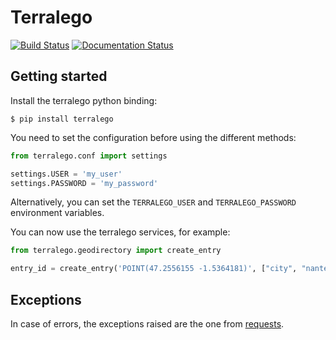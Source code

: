 # Terralego

[![Build Status](https://travis-ci.org/makinacorpus/terralego.svg?branch=master)](https://travis-ci.org/makinacorpus/terralego) [![Documentation Status](https://readthedocs.org/projects/terralego/badge/?version=latest)](http://terralego.readthedocs.io/en/latest/?badge=latest)

## Getting started

Install the terralego python binding:

```shell
$ pip install terralego
```

You need to set the configuration before using the different methods:

```python
from terralego.conf import settings

settings.USER = 'my_user'
settings.PASSWORD = 'my_password'
```

Alternatively, you can set the `TERRALEGO_USER` and `TERRALEGO_PASSWORD` environment variables.

You can now use the terralego services, for example:

```python
from terralego.geodirectory import create_entry

entry_id = create_entry('POINT(47.2556155 -1.5364181)', ["city", "nantes"])
```


## Exceptions

In case of errors, the exceptions raised are the one from [requests](http://docs.python-requests.org/en/master/user/quickstart/#errors-and-exceptions).